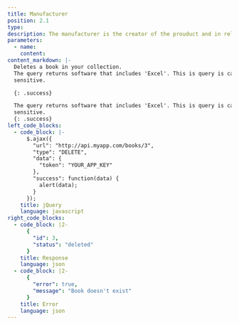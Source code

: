 ```yaml
---
title: Manufacturer
position: 2.1
type: 
description: The manufacturer is the creator of the prouduct and in relationships the manufacturer is referered to as VENDOR_OF, for example Microsoft is the vendor of Microsoft Word.
parameters:
  - name:
    content:
content_markdown: |-
  Deletes a book in your collection.
  The query returns software that includes 'Excel'. This is query is case
  sensitive.

  {: .success}

  The query returns software that includes 'Excel'. This is query is case
  sensitive.
  {: .success}
left_code_blocks:
  - code_block: |-
      $.ajax({
        "url": "http://api.myapp.com/books/3",
        "type": "DELETE",
        "data": {
          "token": "YOUR_APP_KEY"
        },
        "success": function(data) {
          alert(data);
        }
      });
    title: jQuery
    language: javascript
right_code_blocks:
  - code_block: |2-
      {
        "id": 3,
        "status": "deleted"
      }
    title: Response
    language: json
  - code_block: |2-
      {
        "error": true,
        "message": "Book doesn't exist"
      }
    title: Error
    language: json
---
```


